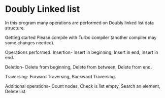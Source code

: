  # Doubly Linked list
 In this program many operations are performed on Doubly linked list data structure.
 
 Getting started
 Please compile with Turbo compiler (another compiler may some changes needed).
 
 Operations performed:
 Insertion-
  Insert in beginning,
  Insert in end,
  Insert in end.
  
  Deletion-
  Delete from beginning,
  Delete from between,
  Delete from end.
  
  Traversing-
   Forward Traversing,
   Backward Traversing.
   
  Additional operations-
   Count nodes,
   Check is list empty,
   Search an element,
   Delete list.
   
  
